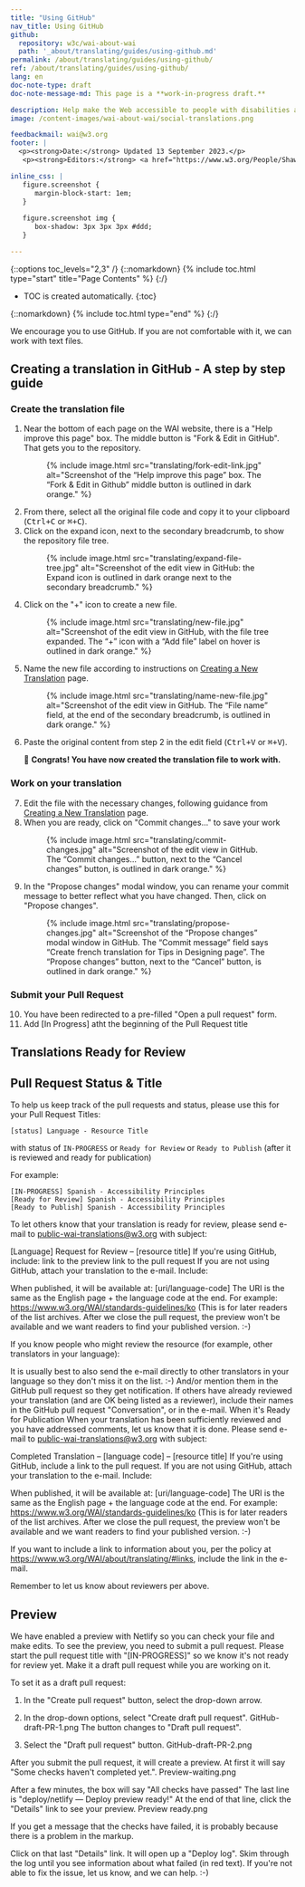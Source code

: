```yaml
---
title: "Using GitHub"
nav_title: Using GitHub
github:
  repository: w3c/wai-about-wai
  path: '_about/translating/guides/using-github.md'
permalink: /about/translating/guides/using-github/
ref: /about/translating/guides/using-github/
lang: en
doc-note-type: draft
doc-note-message-md: This page is a **work-in-progress draft.**

description: Help make the Web accessible to people with disabilities around the world. We appreciate your contributions to translating W3C WAI accessibility resources.
image: /content-images/wai-about-wai/social-translations.png

feedbackmail: wai@w3.org
footer: |
  <p><strong>Date:</strong> Updated 13 September 2023.</p>
   <p><strong>Editors:</strong> <a href="https://www.w3.org/People/Shawn/">Shawn Lawton Henry</a>, Rémi Bétin.</p>

inline_css: |
   figure.screenshot {
      margin-block-start: 1em;   
   }
   
   figure.screenshot img {
      box-shadow: 3px 3px 3px #ddd;
   }

---
```


{::options toc_levels="2,3" /}
{::nomarkdown}
{% include toc.html type="start" title="Page Contents" %}
{:/}

-   TOC is created automatically.
{:toc}

{::nomarkdown}
{% include toc.html type="end" %}
{:/}

We encourage you to use GitHub.
If you are not comfortable with it, we can work with text files.

## Creating a translation in GitHub - A step by step guide

### Create the translation file

<ol>
   <li>
   Near the bottom of each page on the WAI website, there is a "Help improve this page" box. The middle button is "Fork & Edit in GitHub". That gets you to the repository.
   <figure class="screenshot">
      {% include image.html src="translating/fork-edit-link.jpg" alt="Screenshot of the “Help improve this page” box. The “Fork & Edit in Github” middle button is outlined in dark orange." %}
   </figure>
   </li>
   <li>
   From there, select all the original file code and copy it to your clipboard (<kbd><kbd>Ctrl</kbd>+<kbd>C</kbd></kbd> or <kbd><kbd>⌘</kbd>+<kbd>C</kbd></kbd>).
   </li>
   <li>
   Click on the expand icon, next to the secondary breadcrumb, to show the repository file tree.
   <figure class="screenshot">
      {% include image.html src="translating/expand-file-tree.jpg" alt="Screenshot of the edit view in GitHub: the Expand icon is outlined in dark orange next to the secondary breadcrumb." %}
   </figure>
   </li>
   <li>
   Click on the "+" icon to create a new file.
   <figure class="screenshot">
      {% include image.html src="translating/new-file.jpg" alt="Screenshot of the edit view in GitHub, with the file tree expanded. The “+” icon with a “Add file” label on hover is outlined in dark orange." %}
   </figure>
   </li>
   <li>
   <p>Name the new file according to instructions on <a href="/wai-about-wai/about/translating/guides/new-translation/#create-file">Creating a New Translation</a> page.</p>
   <figure class="screenshot">
      {% include image.html src="translating/name-new-file.jpg" alt="Screenshot of the edit view in GitHub. The “File name” field, at the end of the secondary breadcrumb, is outlined in dark orange." %}
   </figure>
   </li>
   <li>
   Paste the original content from step 2 in the edit field (<kbd><kbd>Ctrl</kbd>+<kbd>V</kbd></kbd> or <kbd><kbd>⌘</kbd>+<kbd>V</kbd></kbd>).
   <p>&#127881; <strong>Congrats! You have now created the translation file to work with.</strong></p>
   </li>
</ol>

### Work on your translation

<ol start="7">
   <li>
   Edit the file with the necessary changes, following guidance from <a href="/wai-about-wai/about/translating/guides/new-translation/">Creating a New Translation</a> page.
   </li>
   <li>
   When you are ready, click on "Commit changes..." to save your work
   <figure class="screenshot">
      {% include image.html src="translating/commit-changes.jpg" alt="Screenshot of the edit view in GitHub. The “Commit changes...” button, next to the “Cancel changes” button, is outlined in dark orange." %}
   </figure>
   </li>
   <li>
   In the "Propose changes" modal window, you can rename your commit message to better reflect what you have changed. Then, click on "Propose changes".
   <figure class="screenshot">
      {% include image.html src="translating/propose-changes.jpg" alt="Screenshot of the “Propose changes” modal window in GitHub. The “Commit message” field says “Create french translation for Tips in Designing page”. The “Propose changes” button, next to the “Cancel” button, is outlined in dark orange." %}
   </figure>
   </li>
</ol>

### Submit your Pull Request

<ol start="10">
   <li>
   You have been redirected to a pre-filled "Open a pull request" form.
   </li>
   <li>Add [In Progress] atht the beginning of the Pull Request title
   </li>
</ol>


## Translations Ready for Review


## Pull Request Status & Title

To help us keep track of the pull requests and status, please use this for your Pull Request Titles:

`[status] Language - Resource Title`

with status of `IN-PROGRESS` or `Ready for Review` or `Ready to Publish` (after it is reviewed and ready for publication)

For example:

~~~
[IN-PROGRESS] Spanish - Accessibility Principles
[Ready for Review] Spanish - Accessibility Principles
[Ready to Publish] Spanish - Accessibility Principles
~~~

To let others know that your translation is ready for review, please send e-mail to public-wai-translations@w3.org with subject:

[Language] Request for Review – [resource title]
If you're using GitHub, include:
link to the preview
link to the pull request
If you are not using GitHub, attach your translation to the e-mail.
Include:

When published, it will be available at: [uri/language-code]
The URI is the same as the English page + the language code at the end. For example:
https://www.w3.org/WAI/standards-guidelines/ko (This is for later readers of the list archives. After we close the pull request, the preview won't be available and we want readers to find your published version. :-)

If you know people who might review the resource (for example, other translators in your language):

It is usually best to also send the e-mail directly to other translators in your language so they don't miss it on the list. :-)
And/or mention them in the GitHub pull request so they get notification.
If others have already reviewed your translation (and are OK being listed as a reviewer), include their names in the GitHub pull request "Conversation", or in the e-mail.
When it's Ready for Publication
When your translation has been sufficiently reviewed and you have addressed comments, let us know that it is done.
Please send e-mail to public-wai-translations@w3.org with subject:

Completed Translation – [language code] – [resource title]
If you're using GitHub, include a link to the pull request.
If you are not using GitHub, attach your translation to the e-mail.
Include:

When published, it will be available at: [uri/language-code]
The URI is the same as the English page + the language code at the end. For example:
https://www.w3.org/WAI/standards-guidelines/ko (This is for later readers of the list archives. After we close the pull request, the preview won't be available and we want readers to find your published version. :-)

If you want to include a link to information about you, per the policy at https://www.w3.org/WAI/about/translating/#links, include the link in the e-mail.

Remember to let us know about reviewers per above.

## Preview

We have enabled a preview with Netlify so you can check your file and make edits. To see the preview, you need to submit a pull request. Please start the pull request title with "[IN-PROGRESS]" so we know it's not ready for review yet. Make it a draft pull request while you are working on it.

To set it as a draft pull request:

1. In the "Create pull request" button, select the drop-down arrow.

2. In the drop-down options, select "Create draft pull request".
   GitHub-draft-PR-1.png
   The button changes to "Draft pull request".

3. Select the "Draft pull request" button.
   GitHub-draft-PR-2.png

After you submit the pull request, it will create a preview. At first it will say "Some checks haven't completed yet.".
Preview-waiting.png

After a few minutes, the box will say "All checks have passed"
The last line is "deploy/netlify — Deploy preview ready!"
At the end of that line, click the "Details" link to see your preview.
Preview ready.png

If you get a message that the checks have failed, it is probably because there is a problem in the markup.

Click on that last "Details" link.
It will open up a "Deploy log".
Skim through the log until you see information about what failed (in red text).
If you're not able to fix the issue, let us know, and we can help. :-)
